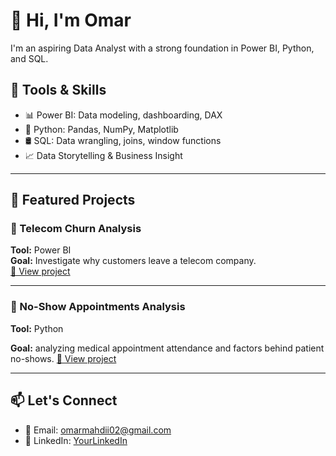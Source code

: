 # 👋 Hi, I'm Omar
I'm an aspiring Data Analyst with a strong foundation in Power BI, Python, and SQL.

## 🧰 Tools & Skills
- 📊 Power BI: Data modeling, dashboarding, DAX
- 🐍 Python: Pandas, NumPy, Matplotlib
- 🛢️ SQL: Data wrangling, joins, window functions
- 📈 Data Storytelling & Business Insight

---

## 📁 Featured Projects

### 🔹 Telecom Churn Analysis
**Tool:** Power BI  
**Goal:** Investigate why customers leave a telecom company.  
[🔗 View project](https://github.com/omarmahdii/powerbi-telecom-churn-analysis.git)

---

### 🔹 No-Show Appointments Analysis
**Tool:** Python

**Goal:** analyzing medical appointment attendance and factors behind patient no-shows. 
[🔗 View project](https://github.com/omarmahdii/No-Show-Appointments-Analysis.git)

---

## 📫 Let's Connect
- 📧 Email: omarmahdii02@gmail.com
- 💼 LinkedIn: [YourLinkedIn](https://www.linkedin.com/in/omar-mahdy-4a77b3373/)
